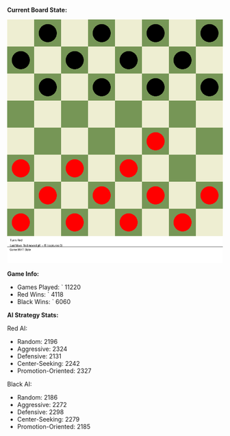
**Current Board State:**  
<!-- START_GIF -->
![Checkers Game](./checkers_game.gif)
<!-- END_GIF -->

**Game Info:**  
- Games Played: `<!-- GAMES_PLAYED --> 11220
- Red Wins: `<!-- RED_WINS --> 4118
- Black Wins: `<!-- BLACK_WINS --> 6060

<!-- AI_STATS -->
**AI Strategy Stats:**

Red AI:
- Random: 2196
- Aggressive: 2324
- Defensive: 2131
- Center-Seeking: 2242
- Promotion-Oriented: 2327

Black AI:
- Random: 2186
- Aggressive: 2272
- Defensive: 2298
- Center-Seeking: 2279
- Promotion-Oriented: 2185
